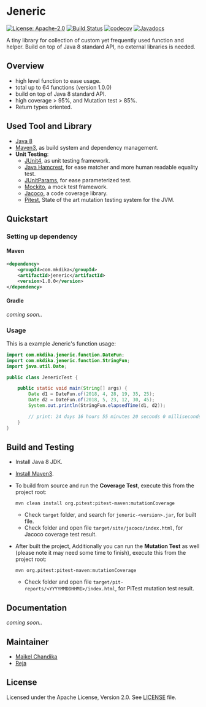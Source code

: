 # Jeneric
[![License: Apache-2.0](https://img.shields.io/badge/license-Apache--2.0-green.svg)](/LICENSE)
[![Build Status](https://travis-ci.org/mkdika/jeneric.svg?branch=master)](https://travis-ci.org/mkdika/jeneric)
[![codecov](https://codecov.io/gh/mkdika/jeneric/branch/master/graph/badge.svg)](https://codecov.io/gh/mkdika/jeneric)
[![Javadocs](https://www.javadoc.io/badge/com.mkdika/jeneric.svg)](https://www.javadoc.io/doc/com.mkdika/jeneric/1.0.0)

A tiny library for collection of custom yet frequently used function and helper. 
Build on top of Java 8 standard API, no external libraries is needed.


## Overview
- high level function to ease usage.
- total up to 64 functions (version 1.0.0)
- build on top of Java 8 standard API.
- high coverage > 95%, and Mutation test > 85%.
- Return types oriented.


## Used Tool and Library
- [Java 8](http://www.oracle.com/technetwork/java/javase/downloads/java-archive-javase8-2177648.html)
- [Maven3](https://maven.apache.org/index.html), as build system and dependency management.
- __Unit Testing__:
	- [JUnit4](https://junit.org/junit4/), as unit testing framework.
	- [Java Hamcrest](http://hamcrest.org/JavaHamcrest/), for ease matcher and more human readable equality test.
	- [JUnitParams](https://github.com/Pragmatists/JUnitParams), for ease parameterized test.
	- [Mockito](http://site.mockito.org/), a mock test framework.
	- [Jacoco](https://www.eclemma.org/jacoco/), a code coverage library.
	- [Pitest](http://pitest.org/), State of the art mutation testing system for the JVM.


## Quickstart

### Setting up dependency

#### Maven

```xml
<dependency>
	<groupId>com.mkdika</groupId>
	<artifactId>jeneric</artifactId>
	<version>1.0.0</version>
</dependency>
```

#### Gradle
_coming soon.._


### Usage

This is a example Jeneric's function usage:

```java
import com.mkdika.jeneric.function.DateFun;
import com.mkdika.jeneric.function.StringFun;
import java.util.Date;

public class JenericTest {

    public static void main(String[] args) {
        Date d1 = DateFun.of(2018, 4, 28, 19, 35, 25);
        Date d2 = DateFun.of(2018, 5, 23, 12, 30, 45);
        System.out.println(StringFun.elapsedTime(d1, d2));

        // print: 24 days 16 hours 55 minutes 20 seconds 0 milliseconds        
    }
}
```


## Build and Testing
- Install Java 8 JDK.
- [Install Maven3](https://maven.apache.org/install.html).
- To build from source and run the __Coverage Test__, execute this from the project root:
	
	```console
	mvn clean install org.pitest:pitest-maven:mutationCoverage
	```
	
	- Check `target` folder, and search for `jeneric-<version>.jar`, for built file.
	- Check folder and open file `target/site/jacoco/index.html`, for Jacoco coverage test result.	
	
- After built the project, Additionally you can run the __Mutation Test__ as well (please note it may need some time to finish), execute this from the project root:
	
	```console
	mvn org.pitest:pitest-maven:mutationCoverage
	```
	
	- Check folder and open file `target/pit-reports/<YYYYMMDDHHMI>/index.html`, for PiTest mutation test result.


## Documentation
_coming soon.._


## Maintainer
- [Maikel Chandika](https://github.com/mkdika)
- [Reja](https://github.com/zigic88)


## License
Licensed under the Apache License, Version 2.0. See [LICENSE](/LICENSE) file.
